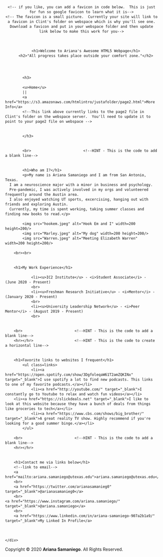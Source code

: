 
<script>
  (function(i,s,o,g,r,a,m){i['GoogleAnalyticsObject']=r;i[r]=i[r]||function(){
  (i[r].q=i[r].q||[]).push(arguments)},i[r].l=1*new Date();a=s.createElement(o),
  m=s.getElementsByTagName(o)[0];a.async=1;a.src=g;m.parentNode.insertBefore(a,m)
  })(window,document,'script','//www.google-analytics.com/analytics.js','ga');

  ga('create', 'UA-56234333-1', 'auto');
  ga('send', 'pageview');

</script>


<!--**COMMENT** Here is where you can change window title and page title.  -->
<head>
	<title>The Personal Website of Ariana Samaniego</title>
	<link href=styles.css rel=stylesheet />

<script>
  (function(i,s,o,g,r,a,m){i['GoogleAnalyticsObject']=r;i[r]=i[r]||function(){
  (i[r].q=i[r].q||[]).push(arguments)},i[r].l=1*new Date();a=s.createElement(o),
  m=s.getElementsByTagName(o)[0];a.async=1;a.src=g;m.parentNode.insertBefore(a,m)
  })(window,document,'script','//www.google-analytics.com/analytics.js','ga');

  ga('create', 'UA-56234333-1', 'auto');
  ga('send', 'pageview');

</script>

</head>



<header>

	<!-- if you like, you can add a favicon in code below.  This is just for fun so google favicon to learn what it is-->
	<!-- The favicon is a small picture.  Currently your site will link to a favicon in Clint's folder on webspace which is why you'll see one.  Download a favicon and put in your webspace folder and then update link below to make this work for you-->
	


		<h1>Welcome to Ariana's Awesome HTML5 Webpage</h1>
		<h2>"All progress takes place outside your comfort zone."</h2>

</header>

<body>


			<h3>

			<u>Home</u>
			||
			<a href="https://s3.amazonaws.com/htmlintro/justafolder/page2.html">More Info</a>
			<!--This link above currently links to the page2 file in Clint's folder on the webspace server.  You'll need to update it to point to your page2 file on webspace -->


			</h3>


			<br>						<!--HINT - This is the code to add a blank line-->


			<h1>Who am I?</h1>
			<p>My name is Ariana Samaniego and I am from San Antonio, Texas.
      I am a neuroscience major with a minor in business and psychology.
      Pre-pandemic, I was actively involved in my orgs and volunteered frequently around the Austin area.
      I also enjoyed watching UT sports, excercising, hanging out with friends and exploring Austin.
      Currently, my time is spent working, taking summer classes and finding new books to read.</p>

			<img src="hookem.jpeg" alt="Hook Em and I" width=200 height=200/>
			<img src="Marley.jpeg" alt="My dog" width=200 height=200/>
			<img src="Warren.jpeg" alt="Meeting Elizabeth Warren" width=200 height=200/>

		<br><br>


		<h1>My Work Experience</h1>

				<li><u>IC2 Institute</u> - <i>Student Associate</i> - (June 2020 - Present)
				<br>
				<li><u>Freshman Research Initiative</u> - <i>Mentor</i> - (January 2020 - Present)
				<br>
				<li><u>University Leadership Network</u> - <i>Peer Mentor</i> - (August 2019 - Present)
				<br>


		<br>						<!--HINT - This is the code to add a blank line-->
		<hr></hr>					<!--HINT - This is the code to create a horizontal line-->


		<h1>Favorite links to websites I frequent</h1>
			<ul class=links>
				<li><a href="https://open.spotify.com/show/3DgfoleqaW61T2amZQKINx" target="_blank">I use spotify a lot to find new podcasts. This links to one of my favorite podcasts.</a></li>
				<li><a href="http://youtube.com/" target="_blank">I constantly go to Youtube to relax and watch fun videos</a></li>
        <li><a href="https://slickdeals.net" target="_blank">I like to look at this website because they have a bunch of deals from things like groceries to tech</a></li>
				<li><a href="https://www.cbs.com/shows/big_brother/" target="_blank">A great reality TV show. Highly recommend if you're looking for a good summer binge.</a></li>
			</ul>

		<br>						<!--HINT - This is the code to add a blank line-->
		<hr></hr>


		<h1>Contact me via links below</h1>
		<!--link to email-->
		<a href="mailto:ariana.samaniego@utexas.edu">ariana.samaniego@utexas.edu</a>
		<br>
		<a href="https://twitter.com/arianasamanieg0" target="_blank">@arianasamanieg0</a>
		<br>
    <a href="https://www.instagram.com/ariana.samaniego/" target="_blank">@ariana.samaniego</a>
		<br>
		<a href="https://www.linkedin.com/in/ariana-samaniego-907a2b1a9/" target="_blank">My Linked In Profile</a>



	</div>
</div>

</body>

<footer class=clearfix>
		<p class=copyright>Copyright &copy; 2020 <strong>Ariana Samaniego</strong>. All Rights Reserved.</p>

</footer>


</html>

